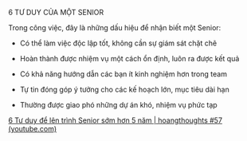 6 TƯ DUY CỦA MỘT SENIOR

Trong công việc, đây là những dấu hiệu để nhận biết một Senior:

- Có thể làm việc độc lập tốt, không cần sự giám sát chặt chẽ

- Hoàn thành được nhiệm vụ một cách ổn định, luôn ra được kết quả

- Có khả năng hướng dẫn các bạn ít kinh nghiệm hơn trong team

- Tự tin đóng góp ý tưởng cho các kế hoạch lớn, mục tiêu dài hạn

- Thường được giao phó những dự án khó, nhiệm vụ phức tạp

[6 Tư duy để lên trình Senior sớm hơn 5 năm | hoangthoughts #57 (youtube.com)](https://www.youtube.com/watch?v=ecxWu0JDiTA)
